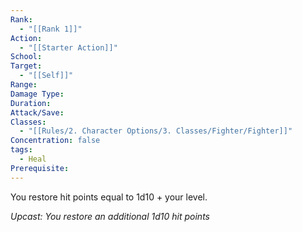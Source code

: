 ```yaml
---
Rank:
  - "[[Rank 1]]"
Action:
  - "[[Starter Action]]"
School: 
Target:
  - "[[Self]]"
Range: 
Damage Type: 
Duration: 
Attack/Save: 
Classes:
  - "[[Rules/2. Character Options/3. Classes/Fighter/Fighter]]"
Concentration: false
tags:
  - Heal
Prerequisite: 
---
```

You restore hit points equal to 1d10 + your level.

*Upcast: You restore an additional 1d10 hit points*